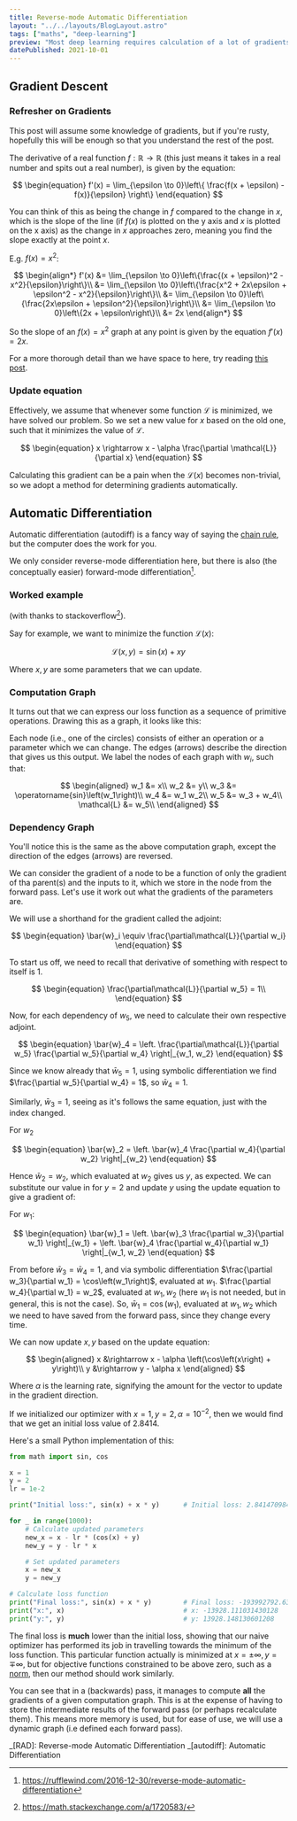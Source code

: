 ```yaml
---
title: Reverse-mode Automatic Differentiation
layout: "../../layouts/BlogLayout.astro"
tags: ["maths", "deep-learning"]
preview: "Most deep learning requires calculation of a lot of gradients very quickly. Doing this by hand is tedious, so let's get a computer to it for us."
datePublished: 2021-10-01
---
```


<link rel="stylesheet" href="https://cdn.jsdelivr.net/npm/katex@0.16.0/dist/katex.min.css" integrity="sha384-Xi8rHCmBmhbuyyhbI88391ZKP2dmfnOl4rT9ZfRI7mLTdk1wblIUnrIq35nqwEvC" crossorigin="anonymous">

## Gradient Descent

### Refresher on Gradients

This post will assume some knowledge of gradients, but if you're rusty, hopefully this will be enough so that you understand the rest of the post.

The derivative of a real function $f : \mathbb{R} \rightarrow \mathbb{R}$ (this just means it takes in a real number and spits out a real number), is given by the equation:

$$
  \begin{equation}
    f'(x)
    =
    \lim_{\epsilon \to 0}\left\{
        \frac{f(x + \epsilon) - f(x)}{\epsilon}
    \right\}
  \end{equation}
$$

You can think of this as being the change in $f$ compared to the change in $x$, which is the slope of the line (if $f(x)$ is plotted on the y axis and $x$ is plotted on the x axis) as the change in $x$ approaches zero, meaning you find the slope exactly at the point $x$.

E.g. $f(x) = x^2$:

$$
  \begin{align*}
    f'(x) &= \lim_{\epsilon \to 0}\left\{\frac{(x + \epsilon)^2 - x^2}{\epsilon}\right\}\\
    &= \lim_{\epsilon \to 0}\left\{\frac{x^2 + 2x\epsilon + \epsilon^2 - x^2}{\epsilon}\right\}\\
    &= \lim_{\epsilon \to 0}\left\{\frac{2x\epsilon + \epsilon^2}{\epsilon}\right\}\\
    &= \lim_{\epsilon \to 0}\left\{2x + \epsilon\right\}\\
    &= 2x
  \end{align*}
$$

So the slope of an $f(x) = x^2$ graph at any point is given by the equation $f'(x) = 2x$.

For a more thorough detail than we have space to here, try reading [this post](https://programmathically.com/rise-over-run-understand-the-definition-of-a-derivative/).

### Update equation

Effectively, we assume that whenever some function $\mathcal{L}$ is minimized, we have solved our problem.
So we set a new value for $x$ based on the old one, such that it minimizes the value of $\mathcal{L}$.

$$
  \begin{equation}
    x \rightarrow x - \alpha \frac{\partial \mathcal{L}}{\partial x}
  \end{equation}
$$

Calculating this gradient can be a pain when the $\mathcal{L}(x)$ becomes non-trivial, so we adopt a method for determining gradients automatically.

## Automatic Differentiation

Automatic differentiation (autodiff) is a fancy way of saying the [chain rule](https://en.wikipedia.org/wiki/Chain_rule), but the computer does the work for you.

We only consider reverse-mode differentiation here, but there is also (the conceptually easier) forward-mode differentiation[^rufflewind].

### Worked example

(with thanks to stackoverflow[^stackoverflow]).

Say for example, we want to minimize the function $\mathcal{L}(x)$:

$$
  \begin{equation}
    \mathcal{L}\left(x, y\right) = \operatorname{sin}(x) + xy
  \end{equation}
$$

Where $x, y$ are some parameters that we can update.

### Computation Graph

It turns out that we can express our loss function as a sequence of primitive operations.
Drawing this as a graph, it looks like this:

Each node (i.e., one of the circles) consists of either an operation or a parameter which we can change.
The edges (arrows) describe the direction that gives us this output.
We label the nodes of each graph with $w_i$, such that:

$$
\begin{aligned}
  w_1 &= x\\
  w_2 &= y\\
  w_3 &= \operatorname{sin}\left(w_1\right)\\
  w_4 &= w_1 w_2\\
  w_5 &= w_3 + w_4\\
  \mathcal{L} &= w_5\\
\end{aligned}
$$

### Dependency Graph

You'll notice this is the same as the above computation graph, except the direction of the edges (arrows) are reversed.

We can consider the gradient of a node to be a function of only the gradient of tha parent(s) and the inputs to it, which we store in the node from the forward pass.
Let's use it work out what the gradients of the parameters are.

We will use a shorthand for the gradient called the adjoint:

$$
  \begin{equation}
    \bar{w}_i \equiv \frac{\partial\mathcal{L}}{\partial w_i}
  \end{equation}
$$

To start us off, we need to recall that derivative of something with respect to itself is 1.

$$
  \begin{equation}
    \frac{\partial\mathcal{L}}{\partial w_5} = 1\\
  \end{equation}
$$

Now, for each dependency of $w_5$, we need to calculate their own respective adjoint.

$$
  \begin{equation}
    \bar{w}_4
    =
    \left.
      \frac{\partial\mathcal{L}}{\partial w_5}
      \frac{\partial w_5}{\partial w_4}
    \right|_{w_1, w_2}
  \end{equation}
$$

Since we know already that $\bar{w}_5 = 1$, using symbolic differentiation we find $\frac{\partial w_5}{\partial w_4} = 1$, so $\bar{w}_4 = 1$.

Similarly, $\bar{w}_3 = 1$, seeing as it's follows the same equation, just with the index changed.

For $w_2$

$$
  \begin{equation}
    \bar{w}_2
    =
    \left.
      \bar{w}_4
      \frac{\partial w_4}{\partial w_2}
    \right|_{w_2}
  \end{equation}
$$

Hence $\bar{w}_2 = w_2$, which evaluated at $w_2$ gives us $y$, as expected.
We can substitute our value in for $y = 2$ and update $y$ using the update equation to give a gradient of:

For $w_1$:

$$
  \begin{equation}
    \bar{w}_1
    =
    \left.
      \bar{w}_3
      \frac{\partial w_3}{\partial w_1}
    \right|_{w_1}
    +
    \left.
      \bar{w}_4
      \frac{\partial w_4}{\partial w_1}
    \right|_{w_1, w_2}
  \end{equation}
$$

From before $\bar{w}_3 = \bar{w}_4 = 1$, and via symbolic differentiation $\frac{\partial w_3}{\partial w_1} = \cos\left(w_1\right)$, evaluated at $w_1$.
$\frac{\partial w_4}{\partial w_1} = w_2$, evaluated at $w_1, w_2$ (here $w_1$ is not needed, but in general, this is not the case).
So, $\bar{w}_1 = \cos\left(w_1\right)$, evaluated at $w_1, w_2$ which we need to have saved from the forward pass, since they change every time.

We can now update $x, y$ based on the update equation:

$$
  \begin{aligned}
    x &\rightarrow x - \alpha \left(\cos\left(x\right) + y\right)\\
    y &\rightarrow y - \alpha x
  \end{aligned}
$$

Where $\alpha$ is the learning rate, signifying the amount for the vector to update in the gradient direction.

If we initialized our optimizer with $x = 1, y = 2, \alpha = 10^{-2}$, then we would find that we get an initial loss value of 2.8414.

Here's a small Python implementation of this:

```py
from math import sin, cos

x = 1
y = 2
lr = 1e-2

print("Initial loss:", sin(x) + x * y)      # Initial loss: 2.8414709848078967

for _ in range(1000):
    # Calculate updated parameters
    new_x = x - lr * (cos(x) + y)
    new_y = y - lr * x

    # Set updated parameters
    x = new_x
    y = new_y

# Calculate loss function
print("Final loss:", sin(x) + x * y)        # Final loss: -193992792.6350034
print("x:", x)                              # x: -13928.111031430128
print("y:", y)                              # y: 13928.148130601208
```

The final loss is **much** lower than the initial loss, showing that our naive optimizer has performed its job in travelling towards the minimum of the loss function.
This particular function actually is minimized at $x = \pm \infty, y = \mp \infty$, but for objective functions constrained to be above zero, such as a [norm](<https://en.wikipedia.org/wiki/Norm_(mathematics)>), then our method should work similarly.

You can see that in a (backwards) pass, it manages to compute **all** the gradients of a given computation graph.
This is at the expense of having to store the intermediate results of the forward pass (or perhaps recalculate them).
This means more memory is used, but for ease of use, we will use a dynamic graph (i.e defined each forward pass).

_[RAD]: Reverse-mode Automatic Differentiation
_[autodiff]: Automatic Differentiation

[^stackoverflow]: <https://math.stackexchange.com/a/1720583/>
[^rufflewind]: <https://rufflewind.com/2016-12-30/reverse-mode-automatic-differentiation>
